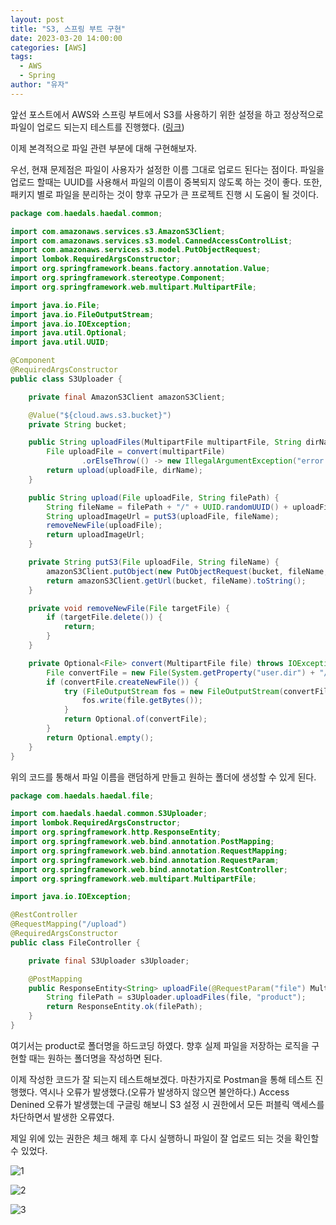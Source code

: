 ```yaml
---
layout: post
title: "S3, 스프링 부트 구현"
date: 2023-03-20 14:00:00
categories: [AWS]
tags:
  - AWS
  - Spring
author: "유자"
---
```


앞선 포스트에서 AWS와 스프링 부트에서 S3를 사용하기 위한 설정을 하고 정상적으로 파일이 업로드 되는지 테스트를 진행했다. ([링크](https://yessm621.github.io/jpa/2023/03/20/AWS-S3-SpringBoot-Setting/))

이제 본격적으로 파일 관련 부분에 대해 구현해보자.

우선, 현재 문제점은 파일이 사용자가 설정한 이름 그대로 업로드 된다는 점이다. 파일을 업로드 할때는 UUID를 사용해서 파일의 이름이 중복되지 않도록 하는 것이 좋다. 또한, 패키지 별로 파일을 분리하는 것이 향후 규모가 큰  프로젝트 진행 시 도움이 될 것이다.

```java
package com.haedals.haedal.common;

import com.amazonaws.services.s3.AmazonS3Client;
import com.amazonaws.services.s3.model.CannedAccessControlList;
import com.amazonaws.services.s3.model.PutObjectRequest;
import lombok.RequiredArgsConstructor;
import org.springframework.beans.factory.annotation.Value;
import org.springframework.stereotype.Component;
import org.springframework.web.multipart.MultipartFile;

import java.io.File;
import java.io.FileOutputStream;
import java.io.IOException;
import java.util.Optional;
import java.util.UUID;

@Component
@RequiredArgsConstructor
public class S3Uploader {

    private final AmazonS3Client amazonS3Client;

    @Value("${cloud.aws.s3.bucket}")
    private String bucket;

    public String uploadFiles(MultipartFile multipartFile, String dirName) throws IOException {
        File uploadFile = convert(multipartFile)
                .orElseThrow(() -> new IllegalArgumentException("error: MultipartFile -> File convert fail"));
        return upload(uploadFile, dirName);
    }

    public String upload(File uploadFile, String filePath) {
        String fileName = filePath + "/" + UUID.randomUUID() + uploadFile.getName();
        String uploadImageUrl = putS3(uploadFile, fileName);
        removeNewFile(uploadFile);
        return uploadImageUrl;
    }

    private String putS3(File uploadFile, String fileName) {
        amazonS3Client.putObject(new PutObjectRequest(bucket, fileName, uploadFile).withCannedAcl(CannedAccessControlList.PublicRead));
        return amazonS3Client.getUrl(bucket, fileName).toString();
    }

    private void removeNewFile(File targetFile) {
        if (targetFile.delete()) {
            return;
        }
    }

    private Optional<File> convert(MultipartFile file) throws IOException {
        File convertFile = new File(System.getProperty("user.dir") + "/" + file.getOriginalFilename());
        if (convertFile.createNewFile()) {
            try (FileOutputStream fos = new FileOutputStream(convertFile)) {
                fos.write(file.getBytes());
            }
            return Optional.of(convertFile);
        }
        return Optional.empty();
    }
}
```

위의 코드를 통해서 파일 이름을 랜덤하게 만들고 원하는 폴더에 생성할 수 있게 된다.

```java
package com.haedals.haedal.file;

import com.haedals.haedal.common.S3Uploader;
import lombok.RequiredArgsConstructor;
import org.springframework.http.ResponseEntity;
import org.springframework.web.bind.annotation.PostMapping;
import org.springframework.web.bind.annotation.RequestMapping;
import org.springframework.web.bind.annotation.RequestParam;
import org.springframework.web.bind.annotation.RestController;
import org.springframework.web.multipart.MultipartFile;

import java.io.IOException;

@RestController
@RequestMapping("/upload")
@RequiredArgsConstructor
public class FileController {

    private final S3Uploader s3Uploader;

    @PostMapping
    public ResponseEntity<String> uploadFile(@RequestParam("file") MultipartFile file) throws IOException {
        String filePath = s3Uploader.uploadFiles(file, "product");
        return ResponseEntity.ok(filePath);
    }
}
```

여기서는 product로 폴더명을 하드코딩 하였다. 향후 실제 파일을 저장하는 로직을 구현할 때는 원하는 폴더명을 작성하면 된다.

이제 작성한 코드가 잘 되는지 테스트해보겠다. 마찬가지로 Postman을 통해 테스트 진행했다. 역시나 오류가 발생했다.(오류가 발생하지 않으면 불안하다.)  Access Denined 오류가 발생했는데 구글링 해보니 S3 설정 시 권한에서 모든 퍼블릭 액세스를 차단하면서 발생한 오류였다.

제일 위에 있는 권한은 체크 해제 후 다시 실행하니 파일이 잘 업로드 되는 것을 확인할 수 있었다.

![1](https://user-images.githubusercontent.com/79130276/230241772-b505e299-be82-48ea-8fff-c5c20db61c23.png)

![2](https://user-images.githubusercontent.com/79130276/230241784-82bb19a6-27dc-4c5f-bf88-de25a7ef421b.png)

![3](https://user-images.githubusercontent.com/79130276/230241788-51614079-8cfe-4847-a467-4b9085074701.png)